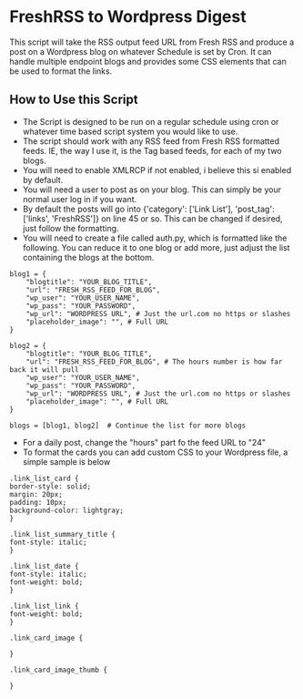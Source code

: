 # FreshRSS to Wordpress Digest

This script will take the RSS output feed URL from Fresh RSS and produce a post on a Wordpress blog on whatever Schedule is set by Cron.  It can handle multiple endpoint blogs and provides some CSS elements that can be used to format the links.

## How to Use this Script

* The Script is designed to be run on a regular schedule using cron or whatever time based script system you would like to use.
* The script should work with any RSS feed from Fresh RSS formatted feeds.  IE, the way I use it, is the Tag based feeds, for each of my two blogs.
* You will need to enable XMLRCP if not enabled, i believe this si enabled by default.
* You will need a user to post as on your blog.  This can simply be your normal user log in if you want.
* By default the posts will go into {'category': ['Link List'], 'post_tag': ['links', 'FreshRSS']} on line 45 or so.  This can be changed if desired, just follow the formatting.
* You will need to create a file called auth.py, which is formatted like the following.  You can reduce it to one blog or add more, just adjust the list containing the blogs at the bottom.
```
blog1 = {
    "blogtitle": "YOUR_BLOG_TITLE",
    "url": "FRESH_RSS_FEED_FOR_BLOG",
    "wp_user": "YOUR_USER_NAME",
    "wp_pass": "YOUR_PASSWORD",
    "wp_url": "WORDPRESS URL", # Just the url.com no https or slashes
    "placeholder_image": "", # Full URL
}

blog2 = {
    "blogtitle": "YOUR_BLOG_TITLE",
    "url": "FRESH_RSS_FEED_FOR_BLOG", # The hours number is how far back it will pull
    "wp_user": "YOUR_USER_NAME",
    "wp_pass": "YOUR_PASSWORD",
    "wp_url": "WORDPRESS URL", # Just the url.com no https or slashes
    "placeholder_image": "", # Full URL
}

blogs = [blog1, blog2]  # Continue the list for more blogs
```

* For a daily post, change the "hours" part fo the feed URL to "24"
* To format the cards you can add custom CSS to your Wordpress file, a simple sample is below
```
.link_list_card {
border-style: solid;
margin: 20px;
padding: 10px;
background-color: lightgray;
}

.link_list_summary_title {
font-style: italic;
}

.link_list_date {
font-style: italic;
font-weight: bold;
}

.link_list_link {
font-weight: bold;
}

.link_card_image {

}

.link_card_image_thumb {

}
```

